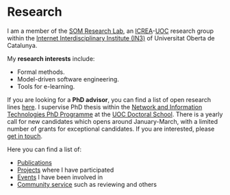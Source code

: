 # Research

I am a member of the [SOM Research Lab](https://som-research.uoc.edu), an [ICREA](https://www.icrea.cat)-[UOC](https://www.uoc.edu) research group within the [Internet Interdisciplinary Institute (IN3)](https://in3.uoc.edu) of Universitat Oberta de Catalunya.

My **research interests** include:
- Formal methods.
- Model-driven software engineering.
- Tools for e-learning.

If you are looking for a **PhD advisor**, you can find a list of open research lines [here](https://www.uoc.edu/portal/en/escola-doctorat/linies-recerca/linies-nit/software-engineering/index.html). I supervise PhD thesis within the [Network and Information Technologies PhD Programme](http://studies.uoc.edu/web/estudia/en/doctoral-programmes/technologies-information-networks/presentation) at the [UOC Doctoral School](https://www.uoc.edu/portal/en/escola-doctorat/index.html). There is a yearly call for new candidates which opens around January-March, with a limited number of grants for exceptional candidates. If you are interested, please [get in touch](https://robertclariso.github.io).  

Here you can find a list of:
- [Publications](https://robertclariso.github.io/html/en/publications)
- [Projects](https://robertclariso.github.io/html/en/projects) where I have participated
- [Events](https://robertclariso.github.io/html/en/events) I have been involved in
- [Community service](https://robertclariso.github.io/html/en/event) such as reviewing and others


